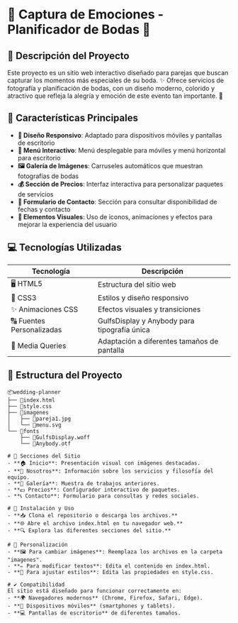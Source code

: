 # 💖 Captura de Emociones - Planificador de Bodas 💒

## 🌟 Descripción del Proyecto
Este proyecto es un sitio web interactivo diseñado para parejas que buscan capturar los momentos más especiales de su boda. ✨ Ofrece servicios de fotografía y planificación de bodas, con un diseño moderno, colorido y atractivo que refleja la alegría y emoción de este evento tan importante. 💍

## 🎀 Características Principales
- **📱 Diseño Responsivo**: Adaptado para dispositivos móviles y pantallas de escritorio
- **🍔 Menú Interactivo**: Menú desplegable para móviles y menú horizontal para escritorio
- **🖼️ Galería de Imágenes**: Carruseles automáticos que muestran fotografías de bodas
- **💰 Sección de Precios**: Interfaz interactiva para personalizar paquetes de servicios
- **📩 Formulario de Contacto**: Sección para consultar disponibilidad de fechas y contacto
- **🌈 Elementos Visuales**: Uso de iconos, animaciones y efectos para mejorar la experiencia del usuario

## 💻 Tecnologías Utilizadas
| Tecnología | Descripción |
|------------|-------------|
| 🖥️ HTML5 | Estructura del sitio web |
| 🎨 CSS3 | Estilos y diseño responsivo |
| ✨ Animaciones CSS | Efectos visuales y transiciones |
| 🔠 Fuentes Personalizadas | GulfsDisplay y Anybody para tipografía única |
| 📱 Media Queries | Adaptación a diferentes tamaños de pantalla |

## 📂 Estructura del Proyecto
```plaintext
📦wedding-planner
├── 📄index.html
├── 📄style.css
├── 📂imagenes
│   ├── 📄pareja1.jpg
│   └── 📄menu.svg
└── 📂fonts
    ├── 📄GulfsDisplay.woff
    └── 📄Anybody.otf
    
# 🏡 Secciones del Sitio
- **🏠 Inicio**: Presentación visual con imágenes destacadas.
- **👥 Nosotros**: Información sobre los servicios y filosofía del equipo.
- **📸 Galería**: Muestra de trabajos anteriores.
- **💵 Precios**: Configurador interactivo de paquetes.
- **📞 Contacto**: Formulario para consultas y redes sociales.

# 🚀 Instalación y Uso
- **📥 Clona el repositorio o descarga los archivos.**
- **🌐 Abre el archivo index.html en tu navegador web.**
- **🔍 Explora las diferentes secciones del sitio.**

# 🎨 Personalización
- **🖼️ Para cambiar imágenes**: Reemplaza los archivos en la carpeta "imagenes".
- **✏️ Para modificar textos**: Edita el contenido en index.html.
- **🎨 Para ajustar estilos**: Edita las propiedades en style.css.

# ✔️ Compatibilidad
El sitio está diseñado para funcionar correctamente en:
- **🌍 Navegadores modernos** (Chrome, Firefox, Safari, Edge).
- **📱 Dispositivos móviles** (smartphones y tablets).
- **💻 Pantallas de escritorio** de diferentes tamaños.

